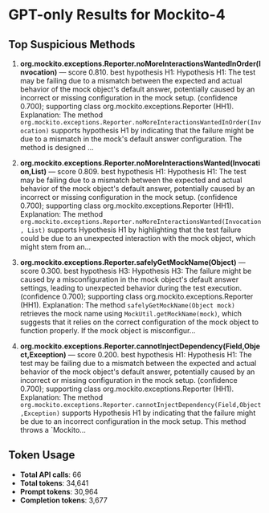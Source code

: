 # GPT-only Results for Mockito-4

## Top Suspicious Methods

1. **org.mockito.exceptions.Reporter.noMoreInteractionsWantedInOrder(Invocation)** — score 0.810. best hypothesis H1: Hypothesis H1: The test may be failing due to a mismatch between the expected and actual behavior of the mock object's default answer, potentially caused by an incorrect or missing configuration in the mock setup. (confidence 0.700); supporting class org.mockito.exceptions.Reporter (HH1).
    Explanation: The method `org.mockito.exceptions.Reporter.noMoreInteractionsWantedInOrder(Invocation)` supports hypothesis H1 by indicating that the failure might be due to a mismatch in the mock's default answer configuration. The method is designed ...

2. **org.mockito.exceptions.Reporter.noMoreInteractionsWanted(Invocation,List)** — score 0.809. best hypothesis H1: Hypothesis H1: The test may be failing due to a mismatch between the expected and actual behavior of the mock object's default answer, potentially caused by an incorrect or missing configuration in the mock setup. (confidence 0.700); supporting class org.mockito.exceptions.Reporter (HH1).
    Explanation: The method `org.mockito.exceptions.Reporter.noMoreInteractionsWanted(Invocation, List)` supports Hypothesis H1 by highlighting that the test failure could be due to an unexpected interaction with the mock object, which might stem from an...

3. **org.mockito.exceptions.Reporter.safelyGetMockName(Object)** — score 0.300. best hypothesis H3: Hypothesis H3: The failure might be caused by a misconfiguration in the mock object's default answer settings, leading to unexpected behavior during the test execution. (confidence 0.700); supporting class org.mockito.exceptions.Reporter (HH1).
    Explanation: The method `safelyGetMockName(Object mock)` retrieves the mock name using `MockUtil.getMockName(mock)`, which suggests that it relies on the correct configuration of the mock object to function properly. If the mock object is misconfigur...

4. **org.mockito.exceptions.Reporter.cannotInjectDependency(Field,Object,Exception)** — score 0.200. best hypothesis H1: Hypothesis H1: The test may be failing due to a mismatch between the expected and actual behavior of the mock object's default answer, potentially caused by an incorrect or missing configuration in the mock setup. (confidence 0.700); supporting class org.mockito.exceptions.Reporter (HH1).
    Explanation: The method `org.mockito.exceptions.Reporter.cannotInjectDependency(Field,Object,Exception)` supports Hypothesis H1 by indicating that the failure might be due to an incorrect configuration in the mock setup. This method throws a `Mockito...


## Token Usage

- **Total API calls**: 66
- **Total tokens**: 34,641
- **Prompt tokens**: 30,964
- **Completion tokens**: 3,677
